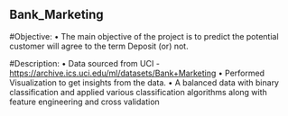 ## Bank_Marketing


#Objective:
• The main objective of the project is to predict the potential customer will agree to the term Deposit (or) not.


#Description:
• Data sourced from UCI - https://archive.ics.uci.edu/ml/datasets/Bank+Marketing
• Performed Visualization to get insights from the data.
• A balanced data with binary classification and applied various classification algorithms along with feature engineering and cross validation
